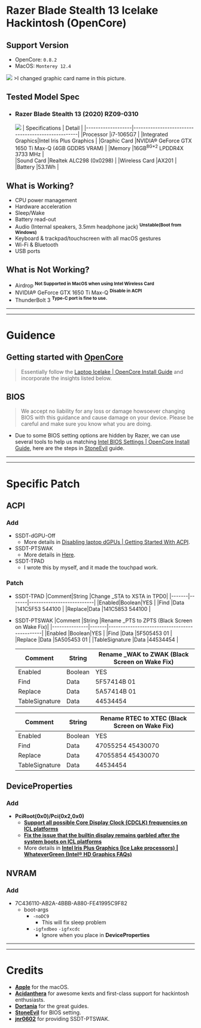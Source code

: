 # Razer Blade Stealth 13 Icelake Hackintosh (OpenCore)

## Support Version
* OpenCore: `0.8.2`
* MacOS: `Monterey 12.4`


![](https://i.imgur.com/rgKySm7.png)
    >I changed graphic card name in this picture.

## Tested Model Spec
* ### Razer Blade Stealth 13 (2020) RZ09-0310
    ![](https://assets2.razerzone.com/images/blade-stealth-2020/razer-blade-stealth-2020-120hz-model.png)
    |  Specifications   |              Detail                               |
    |-------------------|---------------------------------------------------|
    |Processor          |i7-1065G7                                          |
    |Integrated Graphics|Intel Iris Plus Graphics                           |
    |Graphic Card       |NVIDIA® GeForce GTX 1650 Ti Max-Q (4GB GDDR5 VRAM) |
    |Memory             |16GB<sup>8G*2</sup> LPDDR4X 3733 MHz               |   
    |Sound Card         |Realtek ALC298 (0x0298)                            |
    |Wireless Card      |AX201                                              |
    |Battery            |53.1Wh                                             |


## What is Working?
- CPU power management
- Hardware acceleration
- Sleep/Wake
- Battery read-out
- Audio (Internal speakers, 3.5mm headphone jack) <sup>**Unstable(Boot from Windows)**</sup>
- Keyboard & trackpad/touchscreen with all macOS gestures
- Wi-Fi & Bluetooth
- USB ports

## What is Not Working?
- Airdrop <sup>**Not Supported in MacOS when using Intel Wireless Card**</sup>
- NVIDIA® GeForce GTX 1650 Ti Max-Q <sup>**Disable in ACPI**</sup>
- ThunderBolt 3 <sup>**Type-C port is fine to use.**</sup>

---
---
# Guidence
## Getting started with [OpenCore](https://dortania.github.io/OpenCore-Install-Guide/)
> Essentially follow the [Laptop Icelake | OpenCore Install Guide](https://dortania.github.io/OpenCore-Install-Guide/config-laptop.plist/icelake.html#intel-bios-settings) and incorporate the insights listed below.
## BIOS
> We accept no liability for any loss or damage howsoever changing BIOS with this guidance and cause damage on your device. Please be careful and make sure you know what you are doing.
* Due to some BIOS setting options are hidden by Razer, we can use several tools to help us matching [Intel BIOS Settings | OpenCore Install Guide](https://dortania.github.io/OpenCore-Install-Guide/config-laptop.plist/icelake.html#intel-bios-settings), here are the steps in  [StoneEvil](https://github.com/stonevil/Razer_Blade_Advanced_early_2019_Hackintosh) guide.
---
---
# Specific Patch
## ACPI
### Add
* SSDT-dGPU-Off
    * More details in [Disabling laptop dGPUs | Getting Started With ACPI](https://dortania.github.io/Getting-Started-With-ACPI/Laptops/laptop-disable.html#disabling-laptop-dgpus-ssdt-dgpu-off-nohybgfx).
* SSDT-PTSWAK
    * More details in [Here](https://www.reddit.com/r/hackintosh/comments/vz2lfq/success_macos_monterey_124_on_a_2021_razer_blade/).
* SSDT-TPAD
    * I wrote this by myself, and it made the touchpad work.

### Patch
* SSDT-TPAD
    |Comment|String |Change _STA to XSTA in TPD0|
    |-------|-------|---------------------------|
    |Enabled|Boolean|YES                        |
    |Find   |Data   |141C5F53 544100            |
    |Replace|Data   |141C5853 544100            |

* SSDT-PTSWAK
    |Comment        |String |Rename _PTS to ZPTS (Black Screen on Wake Fix)|
    |---------------|-------|----------------------------------------------|
    |Enabled        |Boolean|YES                                           |
    |Find           |Data   |5F505453 01                                   |
    |Replace        |Data   |5A505453 01                                   |
    |TableSignature |Data   |44534454                                      |

    |Comment        |String |Rename _WAK to ZWAK (Black Screen on Wake Fix)|
    |---------------|-------|----------------------------------------------|
    |Enabled        |Boolean|YES                                           |
    |Find           |Data   |5F57414B 01                                   |
    |Replace        |Data   |5A57414B 01                                   |
    |TableSignature |Data   |44534454                                      |

    |Comment        |String |Rename RTEC to XTEC (Black Screen on Wake Fix)|
    |---------------|-------|----------------------------------------------|
    |Enabled        |Boolean|YES                                           |
    |Find           |Data   |47055254 45430070                             |
    |Replace        |Data   |47055854 45430070                             |
    |TableSignature |Data   |44534454                                      |

## DeviceProperties
### Add
- **PciRoot(0x0)/Pci(0x2,0x0)**
   - [**Support all possible Core Display Clock (CDCLK) frequencies on ICL platforms**](https://github.com/acidanthera/WhateverGreen/blob/master/Manual/FAQ.IntelHD.en.md#support-all-possible-core-display-clock-cdclk-frequencies-on-icl-platforms)
   - [**Fix the issue that the builtin display remains garbled after the system boots on ICL platforms**](https://github.com/acidanthera/WhateverGreen/blob/master/Manual/FAQ.IntelHD.en.md#fix-the-issue-that-the-builtin-display-remains-garbled-after-the-system-boots-on-icl-platforms)
   - More details in [**Intel Iris Plus Graphics (Ice Lake processors) | WhateverGreen (Intel® HD Graphics FAQs)**](https://github.com/acidanthera/WhateverGreen/blob/master/Manual/FAQ.IntelHD.en.md#intel-iris-plus-graphics-ice-lake-processors)

## NVRAM
### Add
- 7C436110-AB2A-4BBB-A880-FE41995C9F82
    - boot-args
        - `-noDC9` 	
            - This will fix sleep problem
        - `-igfxdbeo` `-igfxcdc`
            - Ignore when you place in **DeviceProperties**

---
---
# Credits
- [**Apple**](https://www.apple.com/tw/) for the macOS.
- [**Acidanthera**](https://github.com/acidanthera) for awesome kexts and first-class support for hackintosh enthusiasts.
- [**Dortania**](https://github.com/dortania) for the great guides.
- [**StoneEvil**](https://github.com/stonevil/Razer_Blade_Advanced_early_2019_Hackintosh) for BIOS setting.
- [**jnr0602**](https://www.reddit.com/user/jnr0602/) for providing SSDT-PTSWAK.
